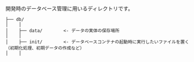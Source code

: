 開発時のデータベース管理に用いるディレクトリです。

```
├── db/
│    │
│    ├── data/        <- データの実体の保存場所
│    │
│    ├── init/        <- データベースコンテナの起動時に実行したいファイルを置く（初期化処理、初期データの作成など）
│    │
```